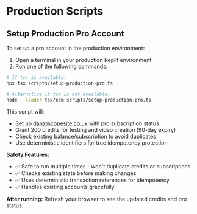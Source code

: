 # Production Scripts

## Setup Production Pro Account

To set up a pro account in the production environment:

1. Open a terminal in your production Replit environment
2. Run one of the following commands:

```bash
# If tsx is available:
npx tsx scripts/setup-production-pro.ts

# Alternative if tsx is not available:
node --loader tsx/esm scripts/setup-production-pro.ts
```

This script will:
- Set up dan@scopesite.co.uk with pro subscription status
- Grant 200 credits for testing and video creation (90-day expiry) 
- Check existing balance/subscription to avoid duplicates
- Use deterministic identifiers for true idempotency protection

**Safety Features:**
- ✅ Safe to run multiple times - won't duplicate credits or subscriptions
- ✅ Checks existing state before making changes
- ✅ Uses deterministic transaction references for idempotency
- ✅ Handles existing accounts gracefully

**After running:** Refresh your browser to see the updated credits and pro status.